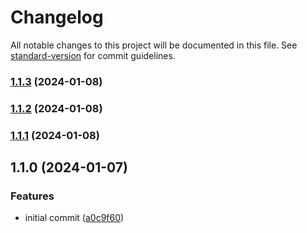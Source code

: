 # Changelog

All notable changes to this project will be documented in this file. See [standard-version](https://github.com/conventional-changelog/standard-version) for commit guidelines.

### [1.1.3](https://github.com/danielsidauruk/helm-ops/compare/v1.1.2...v1.1.3) (2024-01-08)

### [1.1.2](https://github.com/danielsidauruk/helm-ops/compare/v1.1.1...v1.1.2) (2024-01-08)

### [1.1.1](https://github.com/danielsidauruk/helm-ops/compare/v1.1.0...v1.1.1) (2024-01-08)

## 1.1.0 (2024-01-07)


### Features

* initial commit ([a0c9f60](https://github.com/danielsidauruk/helm-ops/commit/a0c9f601684074dda30e6d24ecb9a234ca4a3384))
